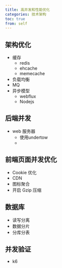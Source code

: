```yaml
---
title: 高并发和性能优化
categories: 技术架构
toc: true
from: self
---
```




## 架构优化

- 缓存
  - redis
  - ehcache
  - memecache
- 负载均衡
- MQ
- 异步模型
  - webflux
  - Nodejs

## 后端并发

- web 服务器
  - 使用undertow
  - 

## 前端页面并发优化

- Cookie 优化
- CDN 
- 图标聚合
- 开启 Gzip 压缩

## 数据库

- 读写分离
- 数据分片
- 分库分表

## 并发验证

- k6